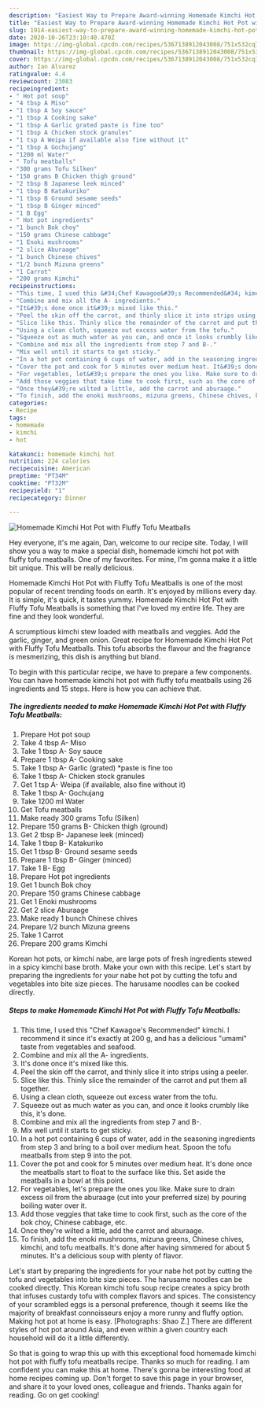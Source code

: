 ```yaml
---
description: "Easiest Way to Prepare Award-winning Homemade Kimchi Hot Pot with Fluffy Tofu Meatballs"
title: "Easiest Way to Prepare Award-winning Homemade Kimchi Hot Pot with Fluffy Tofu Meatballs"
slug: 1914-easiest-way-to-prepare-award-winning-homemade-kimchi-hot-pot-with-fluffy-tofu-meatballs
date: 2020-10-26T23:10:40.470Z
image: https://img-global.cpcdn.com/recipes/5367138912043008/751x532cq70/homemade-kimchi-hot-pot-with-fluffy-tofu-meatballs-recipe-main-photo.jpg
thumbnail: https://img-global.cpcdn.com/recipes/5367138912043008/751x532cq70/homemade-kimchi-hot-pot-with-fluffy-tofu-meatballs-recipe-main-photo.jpg
cover: https://img-global.cpcdn.com/recipes/5367138912043008/751x532cq70/homemade-kimchi-hot-pot-with-fluffy-tofu-meatballs-recipe-main-photo.jpg
author: Ian Alvarez
ratingvalue: 4.4
reviewcount: 23083
recipeingredient:
- " Hot pot soup"
- "4 tbsp A Miso"
- "1 tbsp A Soy sauce"
- "1 tbsp A Cooking sake"
- "1 tbsp A Garlic grated paste is fine too"
- "1 tbsp A Chicken stock granules"
- "1 tsp A Weipa if available also fine without it"
- "1 tbsp A Gochujang"
- "1200 ml Water"
- " Tofu meatballs"
- "300 grams Tofu Silken"
- "150 grams B Chicken thigh ground"
- "2 tbsp B Japanese leek minced"
- "1 tbsp B Katakuriko"
- "1 tbsp B Ground sesame seeds"
- "1 tbsp B Ginger minced"
- "1 B Egg"
- " Hot pot ingredients"
- "1 bunch Bok choy"
- "150 grams Chinese cabbage"
- "1 Enoki mushrooms"
- "2 slice Aburaage"
- "1 bunch Chinese chives"
- "1/2 bunch Mizuna greens"
- "1 Carrot"
- "200 grams Kimchi"
recipeinstructions:
- "This time, I used this &#34;Chef Kawagoe&#39;s Recommended&#34; kimchi. I recommend it since it&#39;s exactly at 200 g, and has a delicious &#34;umami&#34; taste from vegetables and seafood."
- "Combine and mix all the A- ingredients."
- "It&#39;s done once it&#39;s mixed like this."
- "Peel the skin off the carrot, and thinly slice it into strips using a peeler."
- "Slice like this. Thinly slice the remainder of the carrot and put them all together."
- "Using a clean cloth, squeeze out excess water from the tofu."
- "Squeeze out as much water as you can, and once it looks crumbly like this, it&#39;s done."
- "Combine and mix all the ingredients from step 7 and B-."
- "Mix well until it starts to get sticky."
- "In a hot pot containing 6 cups of water, add in the seasoning ingredients from step 3 and bring to a boil over medium heat. Spoon the tofu meatballs from step 9 into the pot."
- "Cover the pot and cook for 5 minutes over medium heat. It&#39;s done once the meatballs start to float to the surface like this. Set aside the meatballs in a bowl at this point."
- "For vegetables, let&#39;s prepare the ones you like. Make sure to drain excess oil from the aburaage (cut into your preferred size) by pouring boiling water over it."
- "Add those veggies that take time to cook first, such as the core of the bok choy, Chinese cabbage, etc."
- "Once they&#39;re wilted a little, add the carrot and aburaage."
- "To finish, add the enoki mushrooms, mizuna greens, Chinese chives, kimchi, and tofu meatballs. It&#39;s done after having simmered for about 5 minutes. It&#39;s a delicious soup with plenty of flavor."
categories:
- Recipe
tags:
- homemade
- kimchi
- hot

katakunci: homemade kimchi hot 
nutrition: 224 calories
recipecuisine: American
preptime: "PT34M"
cooktime: "PT32M"
recipeyield: "1"
recipecategory: Dinner

---
```



![Homemade Kimchi Hot Pot with Fluffy Tofu Meatballs](https://img-global.cpcdn.com/recipes/5367138912043008/751x532cq70/homemade-kimchi-hot-pot-with-fluffy-tofu-meatballs-recipe-main-photo.jpg)

Hey everyone, it's me again, Dan, welcome to our recipe site. Today, I will show you a way to make a special dish, homemade kimchi hot pot with fluffy tofu meatballs. One of my favorites. For mine, I'm gonna make it a little bit unique. This will be really delicious.

Homemade Kimchi Hot Pot with Fluffy Tofu Meatballs is one of the most popular of recent trending foods on earth. It's enjoyed by millions every day. It is simple, it's quick, it tastes yummy. Homemade Kimchi Hot Pot with Fluffy Tofu Meatballs is something that I've loved my entire life. They are fine and they look wonderful.

A scrumptious kimchi stew loaded with meatballs and veggies. Add the garlic, ginger, and green onion. Great recipe for Homemade Kimchi Hot Pot with Fluffy Tofu Meatballs. This tofu absorbs the flavour and the fragrance is mesmerizing, this dish is anything but bland.


To begin with this particular recipe, we have to prepare a few components. You can have homemade kimchi hot pot with fluffy tofu meatballs using 26 ingredients and 15 steps. Here is how you can achieve that.

<!--inarticleads1-->

##### The ingredients needed to make Homemade Kimchi Hot Pot with Fluffy Tofu Meatballs:

1. Prepare  Hot pot soup
1. Take 4 tbsp A- Miso
1. Take 1 tbsp A- Soy sauce
1. Prepare 1 tbsp A- Cooking sake
1. Take 1 tbsp A- Garlic (grated) *paste is fine too
1. Take 1 tbsp A- Chicken stock granules
1. Get 1 tsp A- Weipa (if available, also fine without it)
1. Take 1 tbsp A- Gochujang
1. Take 1200 ml Water
1. Get  Tofu meatballs
1. Make ready 300 grams Tofu (Silken)
1. Prepare 150 grams B- Chicken thigh (ground)
1. Get 2 tbsp B- Japanese leek (minced)
1. Take 1 tbsp B- Katakuriko
1. Get 1 tbsp B- Ground sesame seeds
1. Prepare 1 tbsp B- Ginger (minced)
1. Take 1 B- Egg
1. Prepare  Hot pot ingredients
1. Get 1 bunch Bok choy
1. Prepare 150 grams Chinese cabbage
1. Get 1 Enoki mushrooms
1. Get 2 slice Aburaage
1. Make ready 1 bunch Chinese chives
1. Prepare 1/2 bunch Mizuna greens
1. Take 1 Carrot
1. Prepare 200 grams Kimchi


Korean hot pots, or kimchi nabe, are large pots of fresh ingredients stewed in a spicy kimchi base broth. Make your own with this recipe. Let&#39;s start by preparing the ingredients for your nabe hot pot by cutting the tofu and vegetables into bite size pieces. The harusame noodles can be cooked directly. 

<!--inarticleads2-->

##### Steps to make Homemade Kimchi Hot Pot with Fluffy Tofu Meatballs:

1. This time, I used this &#34;Chef Kawagoe&#39;s Recommended&#34; kimchi. I recommend it since it&#39;s exactly at 200 g, and has a delicious &#34;umami&#34; taste from vegetables and seafood.
1. Combine and mix all the A- ingredients.
1. It&#39;s done once it&#39;s mixed like this.
1. Peel the skin off the carrot, and thinly slice it into strips using a peeler.
1. Slice like this. Thinly slice the remainder of the carrot and put them all together.
1. Using a clean cloth, squeeze out excess water from the tofu.
1. Squeeze out as much water as you can, and once it looks crumbly like this, it&#39;s done.
1. Combine and mix all the ingredients from step 7 and B-.
1. Mix well until it starts to get sticky.
1. In a hot pot containing 6 cups of water, add in the seasoning ingredients from step 3 and bring to a boil over medium heat. Spoon the tofu meatballs from step 9 into the pot.
1. Cover the pot and cook for 5 minutes over medium heat. It&#39;s done once the meatballs start to float to the surface like this. Set aside the meatballs in a bowl at this point.
1. For vegetables, let&#39;s prepare the ones you like. Make sure to drain excess oil from the aburaage (cut into your preferred size) by pouring boiling water over it.
1. Add those veggies that take time to cook first, such as the core of the bok choy, Chinese cabbage, etc.
1. Once they&#39;re wilted a little, add the carrot and aburaage.
1. To finish, add the enoki mushrooms, mizuna greens, Chinese chives, kimchi, and tofu meatballs. It&#39;s done after having simmered for about 5 minutes. It&#39;s a delicious soup with plenty of flavor.


Let&#39;s start by preparing the ingredients for your nabe hot pot by cutting the tofu and vegetables into bite size pieces. The harusame noodles can be cooked directly. This Korean kimchi tofu soup recipe creates a spicy broth that infuses custardy tofu with complex flavors and spices. The consistency of your scrambled eggs is a personal preference, though it seems like the majority of breakfast connoisseurs enjoy a more runny and fluffy option. Making hot pot at home is easy. [Photographs: Shao Z.] There are different styles of hot pot around Asia, and even within a given country each household will do it a little differently. 

So that is going to wrap this up with this exceptional food homemade kimchi hot pot with fluffy tofu meatballs recipe. Thanks so much for reading. I am confident you can make this at home. There's gonna be interesting food at home recipes coming up. Don't forget to save this page in your browser, and share it to your loved ones, colleague and friends. Thanks again for reading. Go on get cooking!
